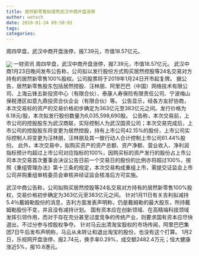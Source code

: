 ```yaml
---
title: 居然新零售拟借壳武汉中商开盘涨停
author: wetech
date: 2019-01-24 09:50:01
tags: 
categories: 
---
```

周四早盘，武汉中商开盘涨停，报7.39元，市值18.57亿元。
<!-- more -->
<img align="center" border="0" src="https://imgcdn.yicai.com/uppics/images/2019/01/21d153b00aa81970c64bbc5c90a3e321.jpg" />
一财资讯
周四早盘，武汉中商开盘涨停，报7.39元，市值18.57亿元。
武汉中商1月23日晚间发布公告称，公司拟以发行股份方式购买居然控股等24名交易对方持有的居然新零售100%股权。公司股票将于2019年1月24日开市起复牌。
据公告，居然新零售股东包括居然控股、汪林朋、阿里巴巴（中国）网络技术有限公司、上海云锋五新投资中心（有限合伙）、泰康人寿保险有限责任公司、宁波梅山保税港区如意九鼎投资合伙企业（有限合伙）等。
公告显示，经各方友好协商，本次交易标的资产的交易价格初步确定为363亿元至383亿元之间。发行价格为6.18元/股，本次拟发行股份数量为6,035,598,690股。
公告称，本次交易前，上市公司的控股股东为武汉商联，实际控制人为武汉国资公司；本次交易完成后，上市公司的控股股东将变更为居然控股，持有上市公司42.15%的股份，上市公司实际控制人将变更为汪林朋，汪林朋及其一致行动人合计控制上市公司61.44%股份。
此外，本次交易中，拟购买资产的资产总额、资产净额、营业收入、净利润指标预计均超过上市公司对应指标的100%，因购买标的资产发行的股份占上市公司本次交易首次董事会决议公告日前一个交易日的股份的比例亦将超过100%，按照《重组管理办法》第十三条的规定，本次交易构成重组上市，需提交证监会上市公司并购重组审核委员会审核并经证监会核准后方可实施。
 
 
武汉中商公告称，公司拟购买居然控股等24名交易对方持有的居然新零售100%股权，交易价格初步确定为363亿元至383亿元之间。
针对1月11日有关吉利拟减持5.4％戴姆勒股份的消息，吉利方面发表声明称，仍是戴姆勒的最大股东，所持戴姆勒股份不变，并且没有减持计划。
国有资本应在创新领域、在高精端科技领域发挥引领作用，而对于存在充分甚至过度竞争的传统产业，则要求国有资本应尽快退出，不过分参与控股权争夺。
针对马云出清淘宝股权的市场传闻，阿里巴巴集团7日午后发布声明称，马云从未转让和退出淘宝的股份，也没有这个打算。
1月2日，乐视网开盘涨停，报2.74元，换手率0.29%，成交额2482.4万元；恒大健康涨近5%，报10.8港元。
